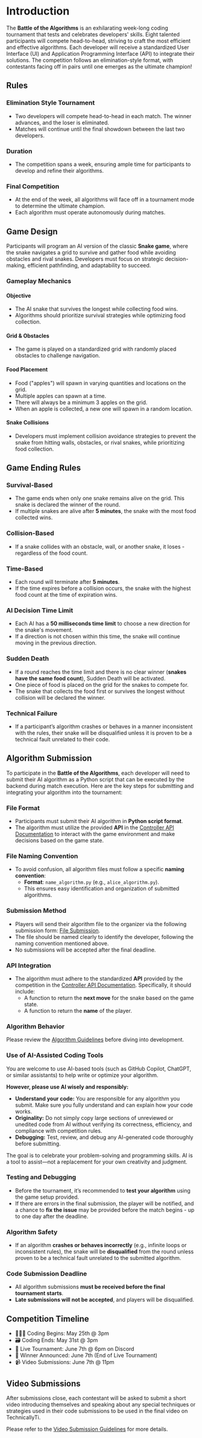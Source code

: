 # Introduction

The **Battle of the Algorithms** is an exhilarating week-long coding tournament that tests and celebrates developers' skills. Eight talented participants will compete head-to-head, striving to craft the most efficient and effective algorithms. Each developer will receive a standardized User Interface (UI) and Application Programming Interface (API) to integrate their solutions. The competition follows an elimination-style format, with contestants facing off in pairs until one emerges as the ultimate champion!

## Rules

### Elimination Style Tournament
- Two developers will compete head-to-head in each match. The winner advances, and the loser is eliminated.
- Matches will continue until the final showdown between the last two developers.

### Duration
- The competition spans a week, ensuring ample time for participants to develop and refine their algorithms.

### Final Competition
- At the end of the week, all algorithms will face off in a tournament mode to determine the ultimate champion.
- Each algorithm must operate autonomously during matches.

## Game Design

Participants will program an AI version of the classic **Snake game**, where the snake navigates a grid to survive and gather food while avoiding obstacles and rival snakes. Developers must focus on strategic decision-making, efficient pathfinding, and adaptability to succeed.

### Gameplay Mechanics

#### Objective
- The AI snake that survives the longest while collecting food wins.
- Algorithms should prioritize survival strategies while optimizing food collection.

#### Grid & Obstacles
- The game is played on a standardized grid with randomly placed obstacles to challenge navigation.

#### Food Placement
- Food ("apples") will spawn in varying quantities and locations on the grid.
- Multiple apples can spawn at a time.
- There will always be a minimum 3 apples on the grid.
- When an apple is collected, a new one will spawn in a random location.

#### Snake Collisions
- Developers must implement collision avoidance strategies to prevent the snake from hitting walls, obstacles, or rival snakes, while prioritizing food collection.

## Game Ending Rules

### Survival-Based
- The game ends when only one snake remains alive on the grid. This snake is declared the winner of the round.
- If multiple snakes are alive after **5 minutes**, the snake with the most food collected wins.

### Collision-Based
- If a snake collides with an obstacle, wall, or another snake, it loses - regardless of the food count.

### Time-Based
- Each round will terminate after **5 minutes**.
- If the time expires before a collision occurs, the snake with the highest food count at the time of expiration wins.

### AI Decision Time Limit
- Each AI has a **50 milliseconds time limit** to choose a new direction for the snake's movement.
- If a direction is not chosen within this time, the snake will continue moving in the previous direction.

### Sudden Death
- If a round reaches the time limit and there is no clear winner (**snakes have the same food count**), Sudden Death will be activated.
- One piece of food is placed on the grid for the snakes to compete for.
- The snake that collects the food first or survives the longest without collision will be declared the winner.

### Technical Failure
- If a participant’s algorithm crashes or behaves in a manner inconsistent with the rules, their snake will be disqualified unless it is proven to be a technical fault unrelated to their code.

## Algorithm Submission

To participate in the **Battle of the Algorithms**, each developer will need to submit their AI algorithm as a Python script that can be executed by the backend during match execution. Here are the key steps for submitting and integrating your algorithm into the tournament:


### File Format
- Participants must submit their AI algorithm in **Python script format**.
- The algorithm must utilize the provided **API** in the [Controller API Documentation](docs/controller_api.md) to interact with the game environment and make decisions based on the game state.

### File Naming Convention
- To avoid confusion, all algorithm files must follow a specific **naming convention**:
  - **Format**: `name_algorithm.py` (e.g., `alice_algorithm.py`).
  - This ensures easy identification and organization of submitted algorithms.


### Submission Method
- Players will send their algorithm file to the organizer via the following submission form: [File Submission](https://forms.gle/xHtAgJYsiFmvfpkc7).
- The file should be named clearly to identify the developer, following the naming convention mentioned above.
- No submissions will be accepted after the final deadline.

### API Integration
- The algorithm must adhere to the standardized **API** provided by the competition in the [Controller API Documentation](docs/controller_api.md). Specifically, it should include:
  - A function to return the **next move** for the snake based on the game state.
  - A function to return the **name** of the player.

### Algorithm Behavior
Please review the [Algorithm Guidelines](docs/algorithm_guidelines.md) before diving into development. 

### Use of AI-Assisted Coding Tools
You are welcome to use AI-based tools (such as GitHub Copilot, ChatGPT, or similar assistants) to help write or optimize your algorithm. 

**However, please use AI wisely and responsibly:**
- **Understand your code:** You are responsible for any algorithm you submit. Make sure you fully understand and can explain how your code works.
- **Originality:** Do not simply copy large sections of unreviewed or unedited code from AI without verifying its correctness, efficiency, and compliance with competition rules.
- **Debugging:** Test, review, and debug any AI-generated code thoroughly before submitting.

The goal is to celebrate your problem-solving and programming skills. AI is a tool to assist—not a replacement for your own creativity and judgment.

### Testing and Debugging
- Before the tournament, it’s recommended to **test your algorithm** using the game setup provided.
- If there are errors in the final submission, the player will be notified, and a chance to **fix the issue** may be provided before the match begins - up to one day after the deadline.

### Algorithm Safety
- If an algorithm **crashes or behaves incorrectly** (e.g., infinite loops or inconsistent rules), the snake will be **disqualified** from the round unless proven to be a technical fault unrelated to the submitted algorithm.

### Code Submission Deadline
- All algorithm submissions **must be received before the final tournament starts**.
- **Late submissions will not be accepted**, and players will be disqualified.

## Competition Timeline
- 👩🏾‍💻 Coding Begins: May 25th @ 3pm
- 🗃 Coding Ends: May 31st @ 3pm
- 👾 Live Tournament: June 7th @ 6pm on Discord
- 👑 Winner Announced: June 7th (End of Live Tournament)
- 📹 Video Submissions: June  7th @ 11pm

## Video Submissions
After submissions close, each contestant will be asked to submit a short video introducing themselves and speaking about any special techniques or strategies used in their code submissions to be used in the final video on TechnicallyTi. 

Please refer to the [Video Submission Guidelines](docs/video_submission_guidelines.md) for more details.